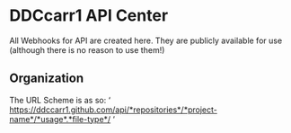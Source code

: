 # DDCcarr1 API Center
All Webhooks for API are created here. They are publicly available for use (although there is no reason to use them!)

## Organization
The URL Scheme is as so:
‘ https://ddccarr1.github.com/api/*repositories*/*project-name*/*usage*.*file-type*/ ‘
